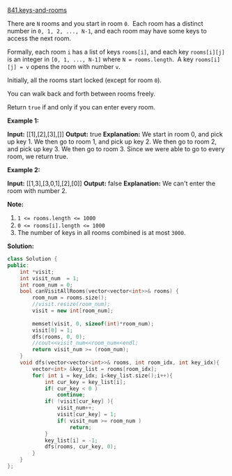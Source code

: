 [841.keys-and-rooms](https://leetcode.com/problems/keys-and-rooms/)  

There are `N` rooms and you start in room `0`.  Each room has a distinct number in `0, 1, 2, ..., N-1`, and each room may have some keys to access the next room. 

Formally, each room `i` has a list of keys `rooms[i]`, and each key `rooms[i][j]` is an integer in `[0, 1, ..., N-1]` where `N = rooms.length`.  A key `rooms[i][j] = v` opens the room with number `v`.

Initially, all the rooms start locked (except for room `0`). 

You can walk back and forth between rooms freely.

Return `true` if and only if you can enter every room.

**Example 1:**

**Input:** \[\[1\],\[2\],\[3\],\[\]\]
**Output:** true
**Explanation:** 
We start in room 0, and pick up key 1.
We then go to room 1, and pick up key 2.
We then go to room 2, and pick up key 3.
We then go to room 3.  Since we were able to go to every room, we return true.

**Example 2:**

**Input:** \[\[1,3\],\[3,0,1\],\[2\],\[0\]\]
**Output:** false
**Explanation:** We can't enter the room with number 2.

**Note:**

1.  `1 <= rooms.length <= 1000`
2.  `0 <= rooms[i].length <= 1000`
3.  The number of keys in all rooms combined is at most `3000`.  



**Solution:**  

```cpp
class Solution {
public:
    int *visit;
    int visit_num  = 1;
    int room_num = 0;
    bool canVisitAllRooms(vector<vector<int>>& rooms) {
        room_num = rooms.size();
        //visit.resize(room_num);
        visit = new int[room_num];
        
        memset(visit, 0, sizeof(int)*room_num);
        visit[0] = 1;
        dfs(rooms, 0, 0);
        //cout<<visit_num<<room_num<<endl;
        return visit_num >= (room_num);
    }
    void dfs(vector<vector<int>>& rooms, int room_idx, int key_idx){
        vector<int> &key_list = rooms[room_idx];
        for( int i = key_idx; i<key_list.size();i++){
            int cur_key = key_list[i];
            if( cur_key < 0 )
                continue;
            if( !visit[cur_key] ){
                visit_num++;
                visit[cur_key] = 1;
                if( visit_num >= room_num )
                    return;
            }
            key_list[i] = -1;
            dfs(rooms, cur_key, 0);
        }
    }
};
```
      